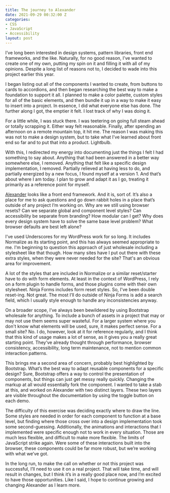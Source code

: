 ```yaml
---
title: The journey to Alexander
date: 2021-09-29 00:32:00 Z
categories:
- CSS
- JavaScript
- Accessibility
layout: post
---
```


I’ve long been interested in design systems, pattern libraries, front end frameworks, and the like. Naturally, for no good reason, I’ve wanted to create one of my own, putting my spin on it and filling it with all of my opinions. Despite a long list of reasons not to, I decided to wade into this project earlier this year.

I began listing out all of the components I wanted to create, from buttons to cards to accordions, and then began researching the best way to make a foundation to support it all. I planned to make a color palette, custom styles for all of the basic elements, and then bundle it up in a way to make it easy to insert into a project. In essence, I did what everyone else has done. The further along I got, the emptier it felt. I lost track of why I was doing it.

For a little while, I was stuck there. I was teetering on going full steam ahead or totally scrapping it. Either way felt reasonable. Finally, after spending an afternoon on a remote mountain top, it hit me. The reason I was making this was not to make a design system, but to take what I’ve learned about front end so far and to put that into a product. Lightbulb.

With this, I redirected my energy into documenting just the things I felt I had something to say about. Anything that had been answered in a better way somewhere else, I removed. Anything that felt like a specific design implementation, I removed. Partially relieved at having less to do, and partially energized by a new focus, I found myself at a version 1. And that’s about where I am today. I plan to grow and adapt it as I go, treating it primarily as a reference point for myself.

[Alexander](https://samhermes.com/alexander) looks like a front end framework. And it is, sort of. It’s also a place for me to ask questions and go down rabbit holes in a place that’s outside of any project I’m working on. Why are we still using browser resets? Can we separate global and component level styles? Can accessibility be separate from branding? How modular can I get? Why does every design system have to solve the same base level problem? What browser defaults are best left alone?

I've used Underscores for my WordPress work for so long. It includes Normalize as its starting point, and this has always seemed appropriate to me. I'm beginning to question this approach of just wholesale including a stylesheet like that though. How many sites have I put out there with these extra styles, when they were never needed for the site? That's an obvious area for improvement.

A lot of the styles that are included in Normalize or a similar reset/starter have to do with form elements. At least in the context of WordPress, I rely on a form plugin to handle forms, and those plugins come with their own stylesheet. Ninja Forms includes form reset styles. So, I've been double reset-ing. Not great. The most I’ll do outside of Ninja Forms is add a search field, which I usually style enough to handle any inconsistencies anyway.

On a broader scope, I’ve always been bewildered by using Bootstrap wholesale for anything. To include a bunch of assets in a project that may or may not use them seems super wasteful. For a larger system where you don't know what elements will be used, sure, it makes perfect sense. For a small site? No. I do, however, look at it for reference regularly, and I think that this kind of usage makes a lot of sense, as it gives you a really great starting point. They’ve already thought through performance, browser consistency, accessibility, long term maintenance, not to mention common interaction patterns.

This brings me a second area of concern, probably best highlighted by Bootstrap. What’s the best way to adapt reusable components for a specific design? Sure, Bootstrap offers a way to control the presentation of components, but things can just get messy really quickly. Changing the markup at all would essentially fork the component. I wanted to take a stab at this, and worked on Alexander with two distinct layers. These two layers are visible throughout the documentation by using the toggle button on each demo.

The difficulty of this exercise was deciding exactly where to draw the line. Some styles are needed in order for each component to function at a base level, but finding where those cross over into a design implementation took some second-guessing. Additionally, the animations and interactions that I implemented were specific enough not to work in every situation. Those are much less flexible, and difficult to make more flexible. The limits of JavaScript strike again. Were some of these interactions built into the browser, these components could be far more robust, but we’re working with what we’ve got.

In the long run, to make the call on whether or not this project was successful, I’ll need to use it on a real project. That will take time, and will result in changes, but I think it’s in a really good place now, and I’m excited to have those opportunities. Like I said, I hope to continue growing and changing Alexander as I learn more.